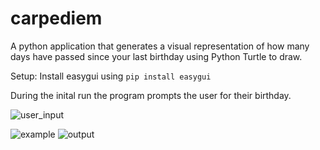 # carpediem
A python application that generates a visual representation of how many days have passed since your last birthday using Python Turtle to draw.

Setup:
Install easygui using ```pip install easygui```

During the inital run the program prompts the user for their birthday. 

![user_input](https://user-images.githubusercontent.com/37665968/130194255-e0ec9b23-4d53-4e0a-a39f-c62528df9688.PNG)

![example](https://user-images.githubusercontent.com/37665968/130195072-adc60d56-ea9c-47c9-8468-9c3e9622ce0f.PNG)
![output](https://user-images.githubusercontent.com/37665968/130195080-651649f6-9d15-4118-b110-71383756d8ff.PNG)

